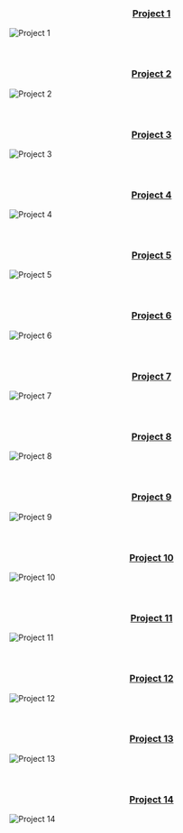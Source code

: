 <h3 align="center">

[Project 1](./Project%2001/)
</h3>

![Project 1](./Project%2001/1.png)

<br>

<h3 align="center">

[Project 2](./Project%2002/)
</h3>

![Project 2](./Project%2002/2.png)

<br>

<h3 align="center">

[Project 3](./Project%2003/)
</h3>

![Project 3](./Project%2003/3.png)

<br>

<h3 align="center">

[Project 4](./Project%2004/)
</h3>

![Project 4](./Project%2004/4.png)

<br>

<h3 align="center">

[Project 5](./Project%2005/)
</h3>

![Project 5](./Project%2005/5.png)

<br>

<h3 align="center">

[Project 6](./Project%2006/)
</h3>

![Project 6](./Project%2006/6.png)

<br>

<h3 align="center">

[Project 7](./Project%2007/)
</h3>

![Project 7](./Project%2007/7.png)

<br>

<h3 align="center">

[Project 8](./Project%2008/)
</h3>

![Project 8](./Project%2008/8.png)

<br>

<h3 align="center">

[Project 9](./Project%2009/)
</h3>

![Project 9](./Project%2009/9.png)

<br>

<h3 align="center">

[Project 10](./Project%2010/)
</h3>

![Project 10](./Project%2010/10.png)

<br>

<h3 align="center">

[Project 11](./Project%2011/)
</h3>

![Project 11](./Project%2011/11.png)

<br>

<h3 align="center">

[Project 12](./Project%2012/)
</h3>

![Project 12](./Project%2012/12.png)

<br>

<h3 align="center">

[Project 13](./Project%2013/)
</h3>

![Project 13](./Project%2013/13.png)

<br>

<h3 align="center">

[Project 14](./Project%2014/)
</h3>

![Project 14](./Project%2014/14.png)

<br>